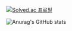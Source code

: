 [![Solved.ac
프로필](http://mazassumnida.wtf/api/mini/generate_badge?boj=sue5116)](https://solved.ac/sue5116)

![Anurag's GitHub stats](https://github-readme-stats.vercel.app/api?username=plum-king&show_icons=true&theme=dracula) 




